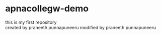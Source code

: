 # apnacollegw-demo
this is my first repository
<br>
created by praneeth punnapuneeru
modified by praneeth punnapuneeru
